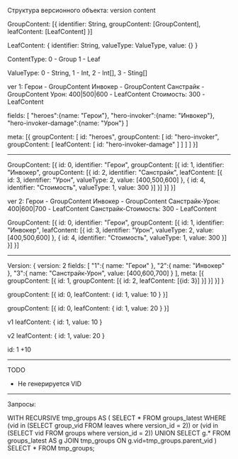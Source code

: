 Структура версионного объекта:
    version
    content

GroupContent: [{
       identifier: String,
       groupContent: [GroupContent],
       leafContent: [LeafContent]
}]

LeafContent: {
    identifier: String,
    valueType: ValueType,
    value: {}
}

ContentType:
    0 - Group
    1 - Leaf

ValueType: 
    0 - String,
    1 - Int,
    2 - Int[],
    3 - Sting[]

ver 1:
Герои - GroupContent
    Инвокер - GroupContent
        Санстрайк - GroupContent
            Урон: 400|500|600 - LeafContent
            Стоимость: 300    - LeafContent

fields: [
    "heroes":{name: "Герои"},
    "hero-invoker":{name: "Инвокер"},
    "hero-invoker-damage":{name: "Урон"}
]

meta: [{
    groupContent: [
        id: "heroes",
        groupContent: [
            id: "hero-invoker",
            groupContent: [
                leafContent: [
                    id: "hero-invoker-damage"
                ]
            ]
        ]
    ]
}]

-----------------------------------------------------------

GroupContent: [{
    id: 0,
    identifier: "Герои",
    groupContent: [{ 
        id: 1,
        identifier: "Инвокер",
        groupContent: [{
            id: 2,
            identifier: "Санстрайк",
            leafContent: [{
                id: 3,
                identifier: "Урон",
                valueType: 2,
                value: [400,500,600]
            }, {
                id: 4,
                identifier: "Стоимость",
                valueType: 1,
                value: 300
            }]
        }]
    }]
}]
            
ver 2:
Герои - GroupContent
    Инвокер - GroupContent
        Санстрайк-Урон: 400|600|700 - LeafContent
        Санстрайк-Стоимость: 300    - LeafContent
        
GroupContent: [{
    id: 0,
    identifier: "Герои",
    groupContent: [{
        id: 1,
        identifier: "Инвокер",
        leafContent: [{
            id: 3,
            identifier: "Урон",
            valueType: 2,
            value: [400,500,600]
        }, {
            id: 4,
            identifier: "Стоимость",
            valueType: 1,
            value: 300
        }]
    }]
}]

---------------------------------------------------------------------

Version: {
    version: 2
    fields: [
        "1":{
            name: "Герои"
        },
        "2":{
            name: "Инвокер"
        },
        "3":{
            name: "Санстрайк-Урон",
            value: [400,600,700]
        }
    ],
    meta: [{
        groupContent: [{
            id: 1,
            groupContent: [{
                id: 2,
                leafContent: [{id: 3}]
            }]
        }]
    }]
}




groupContent: [{
    id: 0,
    leafContent: {
        id: 1,
        value: 10
    }
}]

groupContent: [{
    id: 0,
    leafContent: {
        id: 1,
        value: 20
    }
}]

v1
leafContent: {
    id: 1,
    value: 10
}

v2
leafContent: {
    id: 1,
    value: 20
}

id: 1
 +10


----
TODO
- Не генерируется VID

----------
Запросы:

WITH RECURSIVE tmp_groups AS (
		SELECT * FROM groups_latest 
		WHERE (vid in (SELECT group_vid FROM leaves where version_id = 2)) or 
				(vid in (SELECT vid FROM groups where version_id = 2))
	UNION
		SELECT g.* FROM groups_latest AS g JOIN tmp_groups ON g.vid=tmp_groups.parent_vid
) SELECT * FROM tmp_groups;